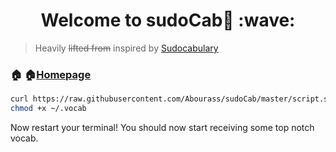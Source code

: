<h1 align="center">Welcome to sudoCab👋 :wave:</h1>

> Heavily ~~lifted from~~ inspired by [Sudocabulary](https://github.com/badarsh2/Sudocabulary)


### :house: 🏠[Homepage](https://github.com/Abourass/sudoCab)


```bash
curl https://raw.githubusercontent.com/Abourass/sudoCab/master/script.sh | bash
chmod +x ~/.vocab
```

Now restart your terminal! You should now start receiving some top notch vocab.